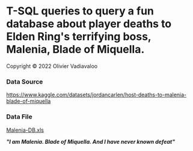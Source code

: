 # T-SQL queries to query a fun database about player deaths to Elden Ring's terrifying boss, Malenia, Blade of Miquella.
  
Copyright &copy; 2022 Olivier Vadiavaloo
  

### Data Source
https://www.kaggle.com/datasets/jordancarlen/host-deaths-to-malenia-blade-of-miquella

### Data File
[Malenia-DB.xls](https://github.com/olivier-vadiaval/malenia-DB-T-SQL/raw/main/Malenia-DB.xls)
  

___"I am Malenia. Blade of Miquella. And I have never known defeat"___
